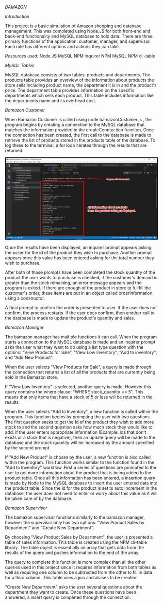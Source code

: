 *BAMAZON*

*Introduction*

This project is a basic simulation of Amazon shopping and database management. This was completed using Node.JS for both front-end and back-end functionality and MySQL database to hold data. There are three primary functions of the application: customer, manager, and supervisor. Each role has different options and actions they can take.

*Resources used:*
Node.JS
MySQL
NPM Inquirer
NPM MySQL
NPM cli-table

*MySQL Tables*

MySQL database consists of two tables: products and departments. The products table provides an overview of the information about products the store sells including product name, the department it is in and the product's price. The department table provides information on the specific departments which sells each product. This table includes information like the departments name and its overhead cost.

*Bamazon Customer*

When Bamazon Customer is called using node bamazonCustomer.js , the program begins by creating a connection to the MySQL database that matches the information provided in the createConntection function. Once the connection has been created, the first call to the database is made to retrieve the list of products stored in the products table of the database. To log these to the terminal, a for loop iterates through the results that are returned.

![Products displayed in terminal window](./BamazonImages/bamazonCustomer-image1.png?raw=true)

Once the results have been displayed, an inquirer prompt appears asking the usser for the id of the product they wish to purchase. Another prompt appears once this value has been entered asking for the total number they wish to purchase.

After both of those prompts have been completed the stock quantity of the product the user wants to purchase is checked, if the customer's demand is greater than the stock remaining, an error message appears and the program is exited. If there are enough of the product in store to fullfill the customer's order, these items are put in an object called orderInformation using a constructor.

A final prompt to confirm the order is presented to  user. If the user does not confirm, the process restarts. If the user does confirm, then another call to the database is made to update the product's quantity and sales. 

*Bamazon Manager*

The bamazon manager has multiple functions it can call. When the program starts a connection to the MySQL database is made and an inquirer prompt asks the user what they want to do using a list type question with the options: "View Products for Sale", "View Low Inventory", "Add to inventory", and "Add New Product". 

When the user selects "View Products for Sale", a query is made through the connection that returns a list of all the products that are currently being sold in the Bamazon store.

If "View Low Inventory" is selected, another query is made. However this query contains the where clause: "WHERE stock_quantity <= 5". This means that only items that have a stock of 5 or less will be returned in the results.

When the user selects "Add to Inventory", a new function is called within the program. This function begins by prompting the user with two questions. The first question seeks to get the Id of the product they wish to add more stock to and the second question asks how much stock they would like to add. If the user enters appropriate information (Example: Ids that don't exists or a stock that is negative), then an update query will be made to the database and the stock quantity will be increased by the amount specified by the second prompt.

If "Add New Product" is chosen by the user, a new function is also called within the program. This function works similar to the function found in the "Add to Inventory" workflow. First a series of questions are prompted to the user to get more information about the product that is being added to the product table. Once all this information has been entered, a insertion query is made by Node to the MySQL database to insert the user entered data into the product table. Since the id for the product is set to auto increment in the database, the user does not need to enter or worry about this value as it will be taken care of by the database.

*Bamazon Supervisor*

The bamazon supervisor functions similarly to the bamazon manager, however the supervisor only has two options: "View Product Sales by Department" and "Create New Department".

By choosing "View Product Sales by Department", the user is presented a table of sales information. This table is created using the NPM cli-table library. The table object is essentially an array that gets data from the results of the query and pushes information to the end of the array.

The query to complete this function is more complex than all the other queries used in this project since it requires information from both tables as well as requiring one column to be subtracted from the other to fill in data for a third column. This table uses a join and aliases to be created. 

"Create New Department" asks the user several questions about the department they want to create. Once these questions have been answered, a insert query is completed through the connection. 
